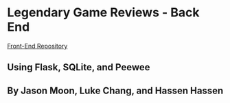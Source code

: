# Legendary Game Reviews - Back End 

[Front-End Repository](https://github.com/moonjason/legendary-game-reviews-react "Front-end Repository")

## Using Flask, SQLite, and Peewee 

## By Jason Moon, Luke Chang, and Hassen Hassen 
